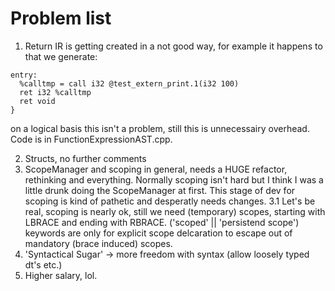 # Problem list
1. Return IR is getting created in a not good way, for example it happens to that we generate:
```
entry:
  %calltmp = call i32 @test_extern_print.1(i32 100)
  ret i32 %calltmp
  ret void
}
```
on a logical basis this isn't a problem, still this is unnecessairy overhead. Code is in FunctionExpressionAST.cpp.

2. Structs, no further comments
3. ScopeManager and scoping in general, needs a HUGE refactor, rethinking and everything. Normally scoping isn't hard but I think I was a little drunk doing the ScopeManager at first. This stage of dev for scoping is kind of pathetic and desperatly needs changes.
3.1 Let's be real, scoping is nearly ok, still we need (temporary) scopes, starting with LBRACE and ending with RBRACE. ('scoped' || 'persistend scope') keywords are only for explicit scope delcaration to escape out of mandatory (brace induced) scopes.
4. 'Syntactical Sugar' -> more freedom with syntax (allow loosely typed dt's etc.)
5. Higher salary, lol.